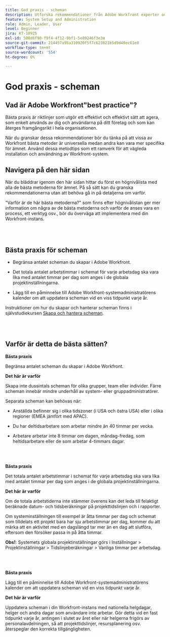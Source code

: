 ```yaml
---
title: God praxis - scheman
description: Utforska rekommendationer från Adobe Workfront experter om hur man ställer in, hanterar och använder Workfront scheman.
feature: System Setup and Administration
role: Admin, Leader, User
level: Beginner
jira: KT-10925
exl-id: 508d6f90-f9f4-4f12-9bf1-5e89246f3e3a
source-git-commit: 214457a95a310920f5f7c623021b5d9d40ec61e8
workflow-type: tm+mt
source-wordcount: '554'
ht-degree: 0%

---
```


# God praxis - scheman

## Vad är Adobe Workfront&quot;best practice&quot;?

Bästa praxis är riktlinjer som utgör ett effektivt och effektivt sätt att agera, som enkelt används av dig och användarna på ditt företag och som kan återges framgångsrikt i hela organisationen.

När du granskar dessa rekommendationer bör du tänka på att vissa av Workfront bästa metoder är universella medan andra kan vara mer specifika för ämnet. Använd dessa metodtips som ett ramverk för att vägleda installation och användning av Workfront-system.

## Navigera på den här sidan

När du bläddrar igenom den här sidan hittar du först en högnivålista med alla de bästa metoderna för ämnet. På så sätt kan du granska rekommendationerna utan att behöva gå in på detaljerna om varför.

&quot;Varför är de här bästa metoderna?&quot; som finns efter högnivålistan ger mer information om några av de bästa metoderna och varför de anses vara en process, ett verktyg osv., bör du överväga att implementera med din Workfront-instans.

</br>
</br>

## Bästa praxis för scheman

* Begränsa antalet scheman du skapar i Adobe Workfront.

* Det totala antalet arbetstimmar i schemat för varje arbetsdag ska vara lika med antalet timmar per dag som anges i de globala projektinställningarna.

* Lägg till en påminnelse till Adobe Workfront-systemadministratörens kalender om att uppdatera scheman vid en viss tidpunkt varje år.


Instruktioner om hur du skapar och hanterar scheman finns i självstudiekursen [Skapa och hantera scheman](/help/administration-and-setup/configure-system-defaults/create-and-manage-schedules.md).

</br>
</br>

## Varför är detta de bästa sätten?

**Bästa praxis**

Begränsa antalet scheman du skapar i Adobe Workfront.



**Det här är varför**

Skapa inte dussintals scheman för olika grupper, team eller individer. Färre scheman innebär mindre underhåll av system- eller gruppadministratörer.



Separata scheman kan behövas när:

* Anställda befinner sig i olika tidszoner (i USA och östra USA) eller i olika regioner (EMEA jämfört med APAC).

* Du har deltidsarbetare som arbetar mindre än 40 timmar per vecka.

* Arbetare arbetar inte 8 timmar om dagen, måndag-fredag, som heltidsarbetare eller de som arbetar 4-timmars dagar.

</br>
</br>

**Bästa praxis**

Det totala antalet arbetstimmar i schemat för varje arbetsdag ska vara lika med antalet timmar per dag som anges i de globala projektinställningarna.



**Det här är varför**

Om de totala arbetstiderna inte stämmer överens kan det leda till felaktigt beräknade datum- och tidsberäkningar på projekttidslinjen och i rapporter.

Om systeminställningen till exempel är åtta timmar per dag och schemat som tilldelats ett projekt bara har sju arbetstimmar per dag, kommer du att märka att en aktivitet med en dagslängd tar mer än en dag att slutföra, eftersom den försöker passa in på åtta timmar.

**Obs!**: Systemets globala projektinställningar görs i Inställningar > Projektinställningar > Tidslinjeberäkningar > Vanliga timmar per arbetsdag.

</br>
</br>


**Bästa praxis**

Lägg till en påminnelse till Adobe Workfront-systemadministratörens kalender om att uppdatera scheman vid en viss tidpunkt varje år.

**Det här är varför**

Uppdatera scheman i din Workfront-instans med nationella helgdagar, helger och andra dagar som användare inte arbetar. Gör detta vid en fast tidpunkt varje år, antingen i slutet av året eller när helgerna frigörs av personalavdelningen, så att projekttidslinjer, resursplanering osv. återspeglar den korrekta tillgängligheten.
